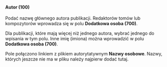 #### Autor (100)

Podać nazwę głównego autora publikacji. Redaktorów tomów lub kompozytorów wprowadza się w polu **Dodatkowa osoba (700)**.

Dla publikacji, które mają więcej niż jednego autora, wybrać jednego do wpisania w tym polu. Inne imię (imiona) można wprowadzić w polu **Dodatkowa osoba (700)**.

Pole połączono linkiem z plikiem autorytatywnym **Nazwy osobowe**. Nazwy, których jeszcze nie ma w pliku należy najpierw dodać tutaj.
